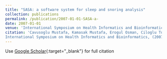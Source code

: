 ```yaml
---
title: "SASA: a software system for sleep and snoring analysis"
collection: publications
permalink: /publication/2007-01-01-SASA-a-
date: 2007-01-01
venue: 'International Symposium on Health Informatics and Bioinformatics'
citation: 'Cavusoglu Mustafa, Kamasak Mustafa, Erogul Osman, Ciloglu Tolga, Akcam Timur, Serinagaoglu Yesim, "SASA: a software system for sleep and snoring analysis"
International Symposium on Health Informatics and Bioinformatics, (2007)'
---
```

Use [Google Scholar](https://scholar.google.com/scholar?q=SASA:+a+software+system+for+sleep+and+snoring+analysis){:target="_blank"} for full citation